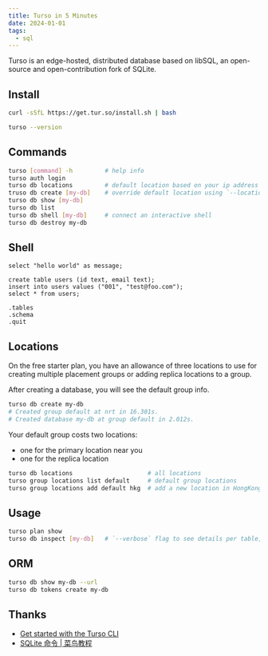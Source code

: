 ```yaml
---
title: Turso in 5 Minutes
date: 2024-01-01
tags:
  - sql
---
```


Turso is an edge-hosted, distributed database based on libSQL, an open-source and open-contribution fork of SQLite.

## Install

```sh
curl -sSfL https://get.tur.so/install.sh | bash

turso --version
```

## Commands

```sh
turso [command] -h         # help info
turso auth login
turso db locations         # default location based on your ip address
truso db create [my-db]    # override default location using `--location` flag 
turso db show [my-db]
turso db list
turso db shell [my-db]     # connect an interactive shell
turso db destroy my-db 
```

## Shell

```sqlite
select "hello world" as message;

create table users (id text, email text);
insert into users values ("001", "test@foo.com");
select * from users;

.tables
.schema
.quit
```

## Locations

On the free starter plan, you have an allowance of three locations to use for creating multiple placement groups or adding replica locations to a group.

After creating a database, you will see the default group info.

```sh
turso db create my-db
# Created group default at nrt in 16.301s.
# Created database my-db at group default in 2.012s.
```

Your default group costs two locations: 

- one for the primary location near you 
- one for the replica location

```sh
turso db locations                     # all locations
turso group locations list default     # default group locations
turso group locations add default hkg  # add a new location in HongKong to default group
```


## Usage

```sh
turso plan show
turso db inspect [my-db]   # `--verbose` flag to see details per table, index and location
```


## ORM

```sh
turso db show my-db --url
turso db tokens create my-db
```


## Thanks

- [Get started with the Turso CLI](https://docs.turso.tech/tutorials/get-started-turso-cli/)
- [SQLite 命令 | 菜鸟教程](https://www.runoob.com/sqlite/sqlite-commands.html)

